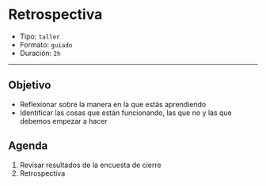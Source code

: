 # Retrospectiva

- Tipo: `taller`
- Formato: `guiado`
- Duración: `2h`

***

## Objetivo

- Reflexionar sobre la manera en la que estás aprendiendo
- Identificar las cosas que están funcionando, las que no y las que debemos
empezar a hacer

## Agenda

1. Revisar resultados de la encuesta de cierre
2. Retrospectiva
